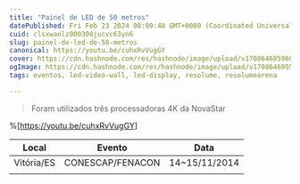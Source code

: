 ```yaml
---
title: "Painel de LED de 50 metros"
datePublished: Fri Feb 23 2024 00:09:40 GMT+0000 (Coordinated Universal Time)
cuid: clsxwanlz000308jucvc63yn6
slug: painel-de-led-de-50-metros
canonical: https://youtu.be/cuhxRvVugGY
cover: https://cdn.hashnode.com/res/hashnode/image/upload/v1708646859609/f999c196-b930-4578-a3a1-fe7b035786dd.jpeg
ogImage: https://cdn.hashnode.com/res/hashnode/image/upload/v1708646955720/d7bcc0e8-9bd8-4379-95e7-0bac5987da53.jpeg
tags: eventos, led-video-wall, led-display, resolume, resolumearena

---
```


> Foram utilizados três processadoras 4K da NovaStar

%[https://youtu.be/cuhxRvVugGY] 

| Local | Evento | Data |
| --- | --- | --- |
| Vitória/ES | CONESCAP/FENACON | 14~15/11/2014 |
|  |  |  |